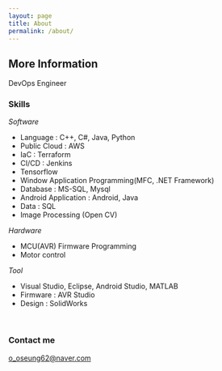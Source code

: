 ```yaml
---
layout: page
title: About
permalink: /about/
---
```



## More Information
DevOps Engineer
<br/>

### Skills
*Software*
- Language : C++, C#, Java, Python
- Public Cloud : AWS
- IaC : Terraform
- CI/CD : Jenkins
- Tensorflow
- Window Application Programming(MFC, .NET Framework)
- Database : MS-SQL, Mysql
- Android Application : Android, Java
- Data : SQL
- Image Processing (Open CV)  

*Hardware*
- MCU(AVR) Firmware Programming
- Motor control  

*Tool*
- Visual Studio, Eclipse, Android Studio, MATLAB
- Firmware : AVR Studio
- Design : SolidWorks  
<br/>

### Contact me
[o_oseung62@naver.com](mailto:email@domain.com)
